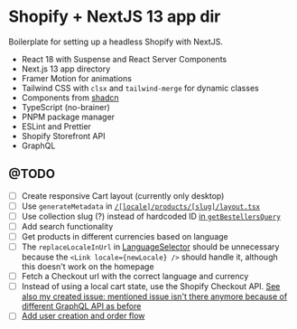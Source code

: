 # Shopify + NextJS 13 app dir

Boilerplate for setting up a headless Shopify with NextJS.

- React 18 with Suspense and React Server Components
- Next.js 13 app directory
- Framer Motion for animations
- Tailwind CSS with `clsx` and `tailwind-merge` for dynamic classes
- Components from [shadcn](https://ui.shadcn.com)
- TypeScript (no-brainer)
- PNPM package manager
- ESLint and Prettier
- Shopify Storefront API
- GraphQL

## @TODO

- [ ] Create responsive Cart layout (currently only desktop)
- [ ] Use `generateMetadata` in [`/[locale]/products/[slug]/layout.tsx`](https://github.com/rnnyrk/mellow-tallow/blob/main/src/app/%5Blocale%5D/products/%5Bslug%5D/layout.tsx)
- [ ] Use collection slug (?) instead of hardcoded ID [in `getBestellersQuery`](https://github.com/rnnyrk/shopify-tryout/blob/main/src/services/api/products/queries.ts)
- [ ] Add search functionality
- [ ] Get products in different currencies based on language
- [ ] The `replaceLocaleInUrl` in [LanguageSelector](https://github.com/rnnyrk/shopify-tryout/blob/main/src/components/modules/layouts/LanguageSelect/LanguageDropdown.tsx) should be unnecessary because the `<Link locale={newLocale} />` should handle it, although this doesn't work on the homepage
- [ ] Fetch a Checkout url with the correct language and currency
- [ ] Instead of using a local cart state, use the Shopify Checkout API. [See also my created issue: mentioned issue isn't there anymore because of different GraphQL API as before](https://community.shopify.com/c/shopify-apis-and-sdks/storefront-createcart-returned-id-is-invalid-global-id-for/m-p/2086971#M91354%3Futm_source=communitymembers&utm_medium=email&utm_campaign=mention)
- [ ] [Add user creation and order flow](https://shopify.dev/docs/custom-storefronts/building-with-the-storefront-api/customer-accounts)
